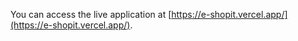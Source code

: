 You can access the live application at [https://e-shopit.vercel.app/](https://e-shopit.vercel.app/).


